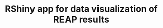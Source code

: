 ---
layout: post
location: Falcone lab at IRCM
title: RShiny app for data visualization of REAP results
image: /assets/img/REAP-demo-web.png
category: web
tag: 
description: The project consisted of building an interactive interface for biologists to explore Rapid Extracellular Antigen Profiling (REAP) per patient in the context of long COVID.<br>The interface allowed biologists to explore the data in three panels.<ol><li>Query molecules and visualize either expression per patient of the expression distribution in the whole population or selected individuals group</li><li>Vizualise and explore heatmaps for which antigen groups and patients populations were defined to be of interest by Dr Poudrier</li><li>Build custom heatmaps by selecting antigens and patients from both lists</li></ol>All graphs were interactive to give a maximum of flexibility to the users.
contributors: Johanne Poudrier (Main user and Biological expert)
tasks: Create original exploration graphs, Design & develop RShiny application, Ensure availability of application for users, Design & add features upon user request
tools: R, plotly, ggplot2, RShiny, R tidyverse
article: 
github: https://github.com/nicdemon/REAP-demo
website: https://nicdemon.shinyapps.io/REAP-demo/
---